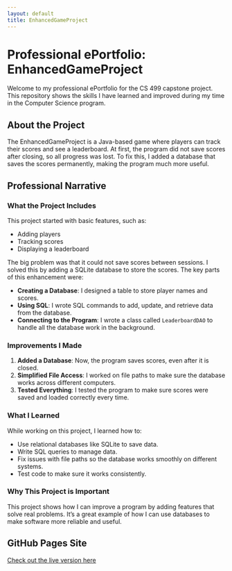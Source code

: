 ```yaml
---
layout: default
title: EnhancedGameProject
---
```


# Professional ePortfolio: EnhancedGameProject

Welcome to my professional ePortfolio for the CS 499 capstone project. This repository shows the skills I have learned and improved during my time in the Computer Science program.

## About the Project

The EnhancedGameProject is a Java-based game where players can track their scores and see a leaderboard. At first, the program did not save scores after closing, so all progress was lost. To fix this, I added a database that saves the scores permanently, making the program much more useful.

## Professional Narrative

### What the Project Includes
This project started with basic features, such as:
- Adding players
- Tracking scores
- Displaying a leaderboard

The big problem was that it could not save scores between sessions. I solved this by adding a SQLite database to store the scores. The key parts of this enhancement were:
- **Creating a Database**: I designed a table to store player names and scores.
- **Using SQL**: I wrote SQL commands to add, update, and retrieve data from the database.
- **Connecting to the Program**: I wrote a class called `LeaderboardDAO` to handle all the database work in the background.

### Improvements I Made
1. **Added a Database**: Now, the program saves scores, even after it is closed.
2. **Simplified File Access**: I worked on file paths to make sure the database works across different computers.
3. **Tested Everything**: I tested the program to make sure scores were saved and loaded correctly every time.

### What I Learned
While working on this project, I learned how to:
- Use relational databases like SQLite to save data.
- Write SQL queries to manage data.
- Fix issues with file paths so the database works smoothly on different systems.
- Test code to make sure it works consistently.

### Why This Project is Important
This project shows how I can improve a program by adding features that solve real problems. It’s a great example of how I can use databases to make software more reliable and useful.

## GitHub Pages Site
[Check out the live version here](https://MartLo28.github.io/EnhancedGameProject/)
